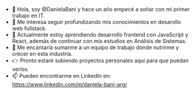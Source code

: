 - 👋 Hola, soy @DanielaBani y hace un año empecé a soñar con mi primer trabajo en IT.
- 👀 Me interesa seguir profundizando mis conocimientos en desarollo web fullstack.
- 🌱 Actualmente estoy aprendiendo desarrollo frontend con JavaScript y React, además de continuar con mis estudios en Análisis de Sistemas.
- 💞️ Me encantaría sumarme a un equipo de trabajo donde nutrirme y crecer en esta industria.
- 👉 Pronto estaré subiendo proyectos personales aquí para que puedan verlos.
- 📫 Pueden encontrarme en LinkedIn en: https://www.linkedin.com/in/daniela-bani-arg/


<!---
DanielaBani/DanielaBani is a ✨ special ✨ repository because its `README.md` (this file) appears on your GitHub profile.
You can click the Preview link to take a look at your changes.
--->
